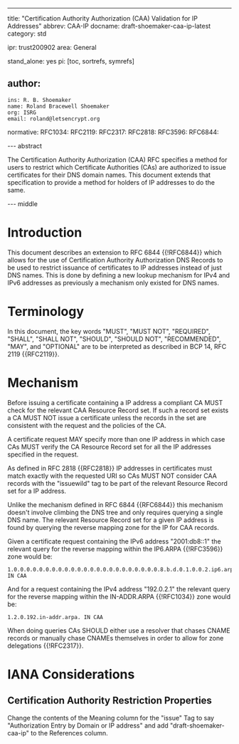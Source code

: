 ---
title: "Certification Authority Authorization (CAA) Validation for IP Addresses"
abbrev: CAA-IP
docname: draft-shoemaker-caa-ip-latest
category: std

ipr: trust200902
area: General

stand_alone: yes
pi: [toc, sortrefs, symrefs]

author:
 -
    ins: R. B. Shoemaker
    name: Roland Bracewell Shoemaker
    org: ISRG
    email: roland@letsencrypt.org

normative:
  RFC1034:
  RFC2119:
  RFC2317:
  RFC2818:
  RFC3596:
  RFC6844:

--- abstract

The Certification Authority Authorization (CAA) RFC specifies a method for users
to restrict which Certificate Authorities (CAs) are authorized to issue certificates
for their DNS domain names. This document extends that specification to provide
a method for holders of IP addresses to do the same.

--- middle

# Introduction

This document describes an extension to RFC 6844 {{!RFC6844}} which allows for
the use of Certification Authority Authorization DNS Records to be used to
restrict issuance of certificates to IP addresses instead of just DNS names.
This is done by defining a new lookup mechanism for IPv4 and IPv6 addresses
as previously a mechanism only existed for DNS names.

# Terminology

In this document, the key words "MUST", "MUST NOT", "REQUIRED", "SHALL", "SHALL
NOT", "SHOULD", "SHOULD NOT", "RECOMMENDED", "MAY", and "OPTIONAL" are to be
interpreted as described in BCP 14, RFC 2119 {{RFC2119}}.

# Mechanism

Before issuing a certificate containing a IP address a compliant CA MUST check
for the relevant CAA Resource Record set. If such a record set exists a CA MUST
NOT issue a certificate unless the records in the set are consistent with the
request and the policies of the CA.

A certificate request MAY specify more than one IP address in which case CAs
MUST verify the CA Resource Record set for all the IP addresses specified in
the request.

As defined in RFC 2818 {{RFC2818}} IP addresses in certificates must match
exactly with the requested URI so CAs MUST NOT consider CAA records with the
"issuewild" tag to be part of the relevant Resource Record set for a IP
address.

Unlike the mechanism defined in RFC 6844 {{RFC6844}} this mechanism doesn't
involve climbing the DNS tree and only requires querying a single DNS name. The
relevant Resource Record set for a given IP address is found by querying the
reverse mapping zone for the IP for CAA records.

Given a certificate request containing the IPv6 address "2001:db8::1" the relevant
query for the reverse mapping within the IP6.ARPA {{!RFC3596}} zone would be:

~~~~~~~~~~
1.0.0.0.0.0.0.0.0.0.0.0.0.0.0.0.0.0.0.0.0.0.0.0.8.b.d.0.1.0.0.2.ip6.arpa. IN CAA
~~~~~~~~~~

And for a request containing the IPv4 address "192.0.2.1" the relevant query for
the reverse mapping within the IN-ADDR.ARPA {{!RFC1034}} zone would be:

~~~~~~~~~~
1.2.0.192.in-addr.arpa. IN CAA
~~~~~~~~~~

When doing queries CAs SHOULD either use a resolver that chases CNAME records or
manually chase CNAMEs themselves in order to allow for zone delegations {{!RFC2317}}.

# IANA Considerations

## Certification Authority Restriction Properties

Change the contents of the Meaning column for the "issue" Tag to say
"Authorization Entry by Domain or IP address" and add "draft-shoemaker-caa-ip" to the
References column.
